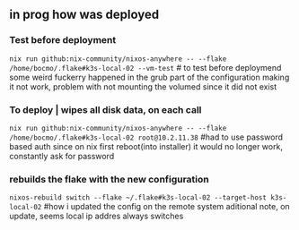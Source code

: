 ## in prog how was deployed

### Test before deployment
`nix run github:nix-community/nixos-anywhere -- --flake /home/bocmo/.flake#k3s-local-02 --vm-test` # to test before deploymend
some weird fuckerry happened in the grub part of the configuration making it not work, problem with not mounting the volumed since it did not exist

### To deploy | wipes all disk data, on each call
`nix run github:nix-community/nixos-anywhere -- --flake /home/bocmo/.flake#k3s-local-02 root@10.2.11.38` #had to use password based auth since on nix first reboot(into installer) it would no longer work, constantly ask for password


### rebuilds the flake with the new configuration
`nixos-rebuild switch --flake ~/.flake#k3s-local-02 --target-host k3s-local-02` #how i updated the config on the remote system
aditional note, on update, seems local ip addres always switches